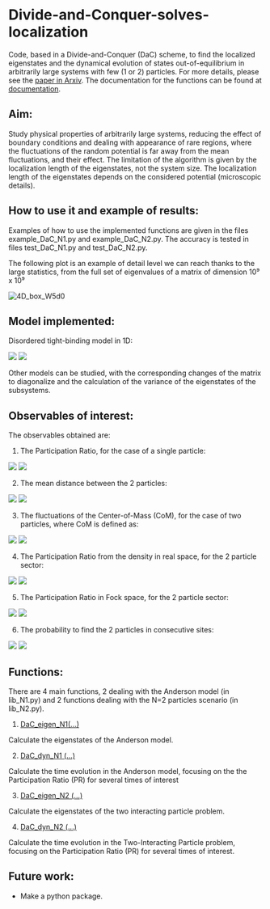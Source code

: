 # Divide-and-Conquer-solves-localization
Code, based in a Divide-and-Conquer (DaC) scheme, to find the localized eigenstates and the dynamical evolution of states out-of-equilibrium in arbitrarily large systems with few (1 or 2) particles.
For more details, please see the [paper in Arxiv](http://arxiv.org/abs/2211.13089).
The documentation for the functions can be found at [documentation](https://htmlpreview.github.io/?https://github.com/lluisher/Divide-and-Conquer-solves-localization/tree/main/html/DaC/index.html).



## Aim:
Study physical properties of arbitrarily large systems, reducing the effect of boundary conditions and dealing with appearance of rare regions, where the fluctuations of the random potential is far away from the mean fluctuations, and their effect. The limitation of the algorithm is given by the localization length of the eigenstates, not the system size. The localization length of the eigenstates depends on the considered potential (microscopic details).


## How to use it and example of results:

Examples of how to use the implemented functions are given in the files example\_DaC\_N1.py and example\_DaC\_N2.py. The accuracy is tested in files test\_DaC\_N1.py and test\_DaC\_N2.py.

The following plot is an example of detail level we can reach thanks to the large statistics, from the full set of eigenvalues of a matrix of dimension 10⁹ x 10⁹

![4D_box_W5d0](https://user-images.githubusercontent.com/102743817/210231439-a5b0e7cc-9a4e-4912-a352-0e02f31b1387.png)


## Model implemented:
Disordered tight-binding model in 1D:

<img src="https://render.githubusercontent.com/render/math?math={H=\sum_{i=1}^L h_i n_i%2B\sum_{i=1}^{L-1}J_{i,i%2B1}(a_i^{\dagger} a_{i%2B 1}%2Ba_{i%2B 1}^\dagger a_{i})%2BJ_z\sum_{i=1}^{L-1}n_in_{i %2B 1}}#gh-light-mode-only">

<img src="https://render.githubusercontent.com/render/math?math={\color{white}H=\sum_{i=1}^L h_i n_i%2B\sum_{i=1}^{L-1}J_{i,i%2B1}(a_i^{\dagger} a_{i%2B 1}%2Ba_{i%2B 1}^\dagger a_{i})%2BJ_z\sum_{i=1}^{L-1}n_in_{i %2B 1}}#gh-dark-mode-only">

Other models can be studied, with the corresponding changes of the matrix to diagonalize and the calculation of the variance of the eigenstates of the subsystems.


## Observables of interest:


The observables obtained are:

1. The Participation Ratio, for the case of a single particle:

<img src="https://render.githubusercontent.com/render/math?math={\text{PR}(\psi)_{N=1} = \frac{1}{\sum_{i=1}^L |\psi(i)|^4}}#gh-light-mode-only" >
<img src="https://render.githubusercontent.com/render/math?math={\color{white}\text{PR}(\psi)_{N=1} = \frac{1}{\sum_{i=1}^L |\psi(i)|^4}}#gh-dark-mode-only" >


2. The mean distance between the 2 particles:
<img src="https://render.githubusercontent.com/render/math?math={\text{D}(\psi)_{N=2} = \sum_{i<j} (j-i) |\psi(i,j)|^2}#gh-light-mode-only">

<img src="https://render.githubusercontent.com/render/math?math={\color{white}\text{D}(\psi)_{N=2} = \sum_{i<j} (j-i) |\psi(i,j)|^2}#gh-dark-mode-only">



3. The fluctuations of the Center-of-Mass (CoM), for the case of two particles, where CoM is defined as:

<img src="https://render.githubusercontent.com/render/math?math={\text{CoM}(\psi)_{N=2} = \sum_{i<j} \frac{i %2B j}{2} |\psi(i,j)|^2}#gh-light-mode-only">

<img src="https://render.githubusercontent.com/render/math?math={\color{white}\text{CoM}(\psi)_{N=2} = \sum_{i<j} \frac{i %2B j}{2} |\psi(i,j)|^2}#gh-dark-mode-only">



4. The Participation Ratio from the density in real space, for the 2 particle sector:

<img src="https://render.githubusercontent.com/render/math?math={\text{PR}_d(\psi)_{N=2} = \sum_i n_i^2, \quad n_i = \frac{1}{2} \sum_{i<j} \psi(i,j)}#gh-light-mode-only">

<img src="https://render.githubusercontent.com/render/math?math={\color{white}\text{PR}_d(\psi)_{N=2} = \sum_i n_i^2, \quad n_i = \frac{1}{2} \sum_{i<j} \psi(i,j)}#gh-dark-mode-only">


5. The Participation Ratio in Fock space, for the 2 particle sector:

<img src="https://render.githubusercontent.com/render/math?math={\text{PR}_F(\psi)_{N=2} = \frac{1}{\sum_{i<j} |\psi(i,j)|^4 }}#gh-light-mode-only">

<img src="https://render.githubusercontent.com/render/math?math={\color{white}\text{PR}_F(\psi)_{N=2} = \frac{1}{\sum_{i<j} |\psi(i,j)|^4 }}#gh-dark-mode-only">



6. The probability to find the 2 particles in consecutive sites:

<img src="https://render.githubusercontent.com/render/math?math={\text{P}_T(\psi)_{N=2} = \sum_{i} |\psi(i,i%2B 1)|^2}#gh-light-mode-only">

<img src="https://render.githubusercontent.com/render/math?math={\color{white}\text{P}_T(\psi)_{N=2} = \sum_{i} |\psi(i,i%2B 1)|^2}#gh-dark-mode-only">



## Functions:
There are 4 main functions, 2 dealing with the Anderson model (in lib\_N1.py) and 2 functions dealing with the N=2 particles scenario (in lib\_N2.py).

1. [DaC\_eigen\_N1(...)](https://htmlpreview.github.io/?https://github.com/lluisher/Divide-and-Conquer-solves-localization/tree/main/html/DaC/lib_N1.html)

Calculate the eigenstates of the Anderson model.


2. [DaC\_dyn\_N1 (...)](https://htmlpreview.github.io/?https://github.com/lluisher/Divide-and-Conquer-solves-localization/tree/main/html/DaC/lib_N1.html)

Calculate the time evolution in the Anderson model, focusing on the the Participation Ratio (PR) for several times of interest


3. [DaC\_eigen\_N2 (...)](https://htmlpreview.github.io/?https://github.com/lluisher/Divide-and-Conquer-solves-localization/tree/main/html/DaC/lib_N2.html)

Calculate the eigenstates of the two interacting particle problem.

4. [DaC\_dyn\_N2 (...)](https://htmlpreview.github.io/?https://github.com/lluisher/Divide-and-Conquer-solves-localization/tree/main/html/DaC/lib_N2.html)

Calculate the time evolution in the Two-Interacting Particle problem, focusing on the Participation Ratio (PR) for several times of interest.

## Future work:

- Make a python package.
